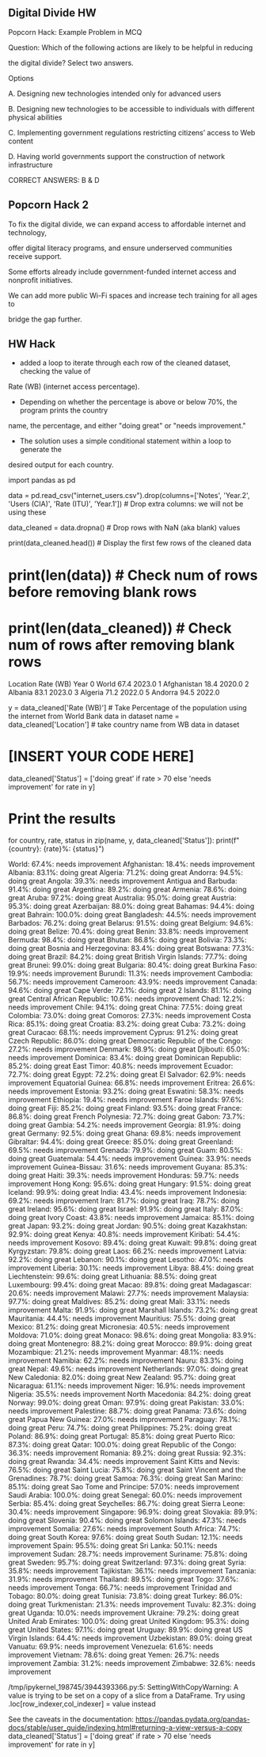 ## Digital Divide HW

Popcorn Hack: Example Problem in MCQ

Question: Which of the following actions are likely to be helpful in reducing 

the digital divide? Select two answers.

Options

A. Designing new technologies intended only for advanced users

B. Designing new technologies to be accessible to individuals with different physical abilities

C. Implementing government regulations restricting citizens’ access to Web content

D. Having world governments support the construction of network infrastructure



CORRECT ANSWERS: B & D




## Popcorn Hack 2

To fix the digital divide, we can expand access to affordable internet and technology, 

offer digital literacy programs, and ensure underserved communities receive support. 

Some efforts already include government-funded internet access and nonprofit initiatives. 

We can add more public Wi-Fi spaces and increase tech training for all ages to 

bridge the gap further.



## HW Hack




- added a loop to iterate through each row of the cleaned dataset, checking the value of 

Rate (WB) (internet access percentage).


- Depending on whether the percentage is above or below 70%, the program prints the country 

name, the percentage, and either "doing great" or "needs improvement."


- The solution uses a simple conditional statement within a loop to generate the 

desired output for each country.




import pandas as pd

data = pd.read_csv("internet_users.csv").drop(columns=['Notes', 'Year.2', 'Users (CIA)', 'Rate (ITU)', 'Year.1']) # Drop extra columns: we will not be using these

data_cleaned = data.dropna() # Drop rows with NaN (aka blank) values

print(data_cleaned.head()) # Display the first few rows of the cleaned data

# print(len(data)) # Check num of rows before removing blank rows
# print(len(data_cleaned)) # Check num of rows after removing blank rows

Location  Rate (WB)    Year
0        World       67.4  2023.0
1  Afghanistan       18.4  2020.0
2      Albania       83.1  2023.0
3      Algeria       71.2  2022.0
5      Andorra       94.5  2022.0

y = data_cleaned['Rate (WB)'] # Take Percentage of the population using the internet from World Bank data in dataset
name = data_cleaned['Location'] # take country name from WB data in dataset

# [INSERT YOUR CODE HERE]
data_cleaned['Status'] = ['doing great' if rate > 70 else 'needs improvement' for rate in y]

# Print the results
for country, rate, status in zip(name, y, data_cleaned['Status']):
    print(f"{country}: {rate}%: {status}")

World: 67.4%: needs improvement
Afghanistan: 18.4%: needs improvement
Albania: 83.1%: doing great
Algeria: 71.2%: doing great
Andorra: 94.5%: doing great
Angola: 39.3%: needs improvement
Antigua and Barbuda: 91.4%: doing great
Argentina: 89.2%: doing great
Armenia: 78.6%: doing great
Aruba: 97.2%: doing great
Australia: 95.0%: doing great
Austria: 95.3%: doing great
Azerbaijan: 88.0%: doing great
Bahamas: 94.4%: doing great
Bahrain: 100.0%: doing great
Bangladesh: 44.5%: needs improvement
Barbados: 76.2%: doing great
Belarus: 91.5%: doing great
Belgium: 94.6%: doing great
Belize: 70.4%: doing great
Benin: 33.8%: needs improvement
Bermuda: 98.4%: doing great
Bhutan: 86.8%: doing great
Bolivia: 73.3%: doing great
Bosnia and Herzegovina: 83.4%: doing great
Botswana: 77.3%: doing great
Brazil: 84.2%: doing great
British Virgin Islands: 77.7%: doing great
Brunei: 99.0%: doing great
Bulgaria: 80.4%: doing great
Burkina Faso: 19.9%: needs improvement
Burundi: 11.3%: needs improvement
Cambodia: 56.7%: needs improvement
Cameroon: 43.9%: needs improvement
Canada: 94.6%: doing great
Cape Verde: 72.1%: doing great
2 Islands: 81.1%: doing great
Central African Republic: 10.6%: needs improvement
Chad: 12.2%: needs improvement
Chile: 94.1%: doing great
China: 77.5%: doing great
Colombia: 73.0%: doing great
Comoros: 27.3%: needs improvement
Costa Rica: 85.1%: doing great
Croatia: 83.2%: doing great
Cuba: 73.2%: doing great
Curacao: 68.1%: needs improvement
Cyprus: 91.2%: doing great
Czech Republic: 86.0%: doing great
Democratic Republic of the Congo: 27.2%: needs improvement
Denmark: 98.9%: doing great
Djibouti: 65.0%: needs improvement
Dominica: 83.4%: doing great
Dominican Republic: 85.2%: doing great
East Timor: 40.8%: needs improvement
Ecuador: 72.7%: doing great
Egypt: 72.2%: doing great
El Salvador: 62.9%: needs improvement
Equatorial Guinea: 66.8%: needs improvement
Eritrea: 26.6%: needs improvement
Estonia: 93.2%: doing great
Eswatini: 58.3%: needs improvement
Ethiopia: 19.4%: needs improvement
Faroe Islands: 97.6%: doing great
Fiji: 85.2%: doing great
Finland: 93.5%: doing great
France: 86.8%: doing great
French Polynesia: 72.7%: doing great
Gabon: 73.7%: doing great
Gambia: 54.2%: needs improvement
Georgia: 81.9%: doing great
Germany: 92.5%: doing great
Ghana: 69.8%: needs improvement
Gibraltar: 94.4%: doing great
Greece: 85.0%: doing great
Greenland: 69.5%: needs improvement
Grenada: 79.9%: doing great
Guam: 80.5%: doing great
Guatemala: 54.4%: needs improvement
Guinea: 33.9%: needs improvement
Guinea-Bissau: 31.6%: needs improvement
Guyana: 85.3%: doing great
Haiti: 39.3%: needs improvement
Honduras: 59.7%: needs improvement
Hong Kong: 95.6%: doing great
Hungary: 91.5%: doing great
Iceland: 99.9%: doing great
India: 43.4%: needs improvement
Indonesia: 69.2%: needs improvement
Iran: 81.7%: doing great
Iraq: 78.7%: doing great
Ireland: 95.6%: doing great
Israel: 91.9%: doing great
Italy: 87.0%: doing great
Ivory Coast: 43.8%: needs improvement
Jamaica: 85.1%: doing great
Japan: 93.2%: doing great
Jordan: 90.5%: doing great
Kazakhstan: 92.9%: doing great
Kenya: 40.8%: needs improvement
Kiribati: 54.4%: needs improvement
Kosovo: 89.4%: doing great
Kuwait: 99.8%: doing great
Kyrgyzstan: 79.8%: doing great
Laos: 66.2%: needs improvement
Latvia: 92.2%: doing great
Lebanon: 90.1%: doing great
Lesotho: 47.0%: needs improvement
Liberia: 30.1%: needs improvement
Libya: 88.4%: doing great
Liechtenstein: 99.6%: doing great
Lithuania: 88.5%: doing great
Luxembourg: 99.4%: doing great
Macao: 89.8%: doing great
Madagascar: 20.6%: needs improvement
Malawi: 27.7%: needs improvement
Malaysia: 97.7%: doing great
Maldives: 85.2%: doing great
Mali: 33.1%: needs improvement
Malta: 91.9%: doing great
Marshall Islands: 73.2%: doing great
Mauritania: 44.4%: needs improvement
Mauritius: 75.5%: doing great
Mexico: 81.2%: doing great
Micronesia: 40.5%: needs improvement
Moldova: 71.0%: doing great
Monaco: 98.6%: doing great
Mongolia: 83.9%: doing great
Montenegro: 88.2%: doing great
Morocco: 89.9%: doing great
Mozambique: 21.2%: needs improvement
Myanmar: 48.1%: needs improvement
Namibia: 62.2%: needs improvement
Nauru: 83.3%: doing great
Nepal: 49.6%: needs improvement
Netherlands: 97.0%: doing great
New Caledonia: 82.0%: doing great
New Zealand: 95.7%: doing great
Nicaragua: 61.1%: needs improvement
Niger: 16.9%: needs improvement
Nigeria: 35.5%: needs improvement
North Macedonia: 84.2%: doing great
Norway: 99.0%: doing great
Oman: 97.9%: doing great
Pakistan: 33.0%: needs improvement
Palestine: 88.7%: doing great
Panama: 73.6%: doing great
Papua New Guinea: 27.0%: needs improvement
Paraguay: 78.1%: doing great
Peru: 74.7%: doing great
Philippines: 75.2%: doing great
Poland: 86.9%: doing great
Portugal: 85.8%: doing great
Puerto Rico: 87.3%: doing great
Qatar: 100.0%: doing great
Republic of the Congo: 36.3%: needs improvement
Romania: 89.2%: doing great
Russia: 92.3%: doing great
Rwanda: 34.4%: needs improvement
Saint Kitts and Nevis: 76.5%: doing great
Saint Lucia: 75.8%: doing great
Saint Vincent and the Grenadines: 78.7%: doing great
Samoa: 76.3%: doing great
San Marino: 85.1%: doing great
Sao Tome and Principe: 57.0%: needs improvement
Saudi Arabia: 100.0%: doing great
Senegal: 60.0%: needs improvement
Serbia: 85.4%: doing great
Seychelles: 86.7%: doing great
Sierra Leone: 30.4%: needs improvement
Singapore: 96.9%: doing great
Slovakia: 89.9%: doing great
Slovenia: 90.4%: doing great
Solomon Islands: 47.3%: needs improvement
Somalia: 27.6%: needs improvement
South Africa: 74.7%: doing great
South Korea: 97.6%: doing great
South Sudan: 12.1%: needs improvement
Spain: 95.5%: doing great
Sri Lanka: 50.1%: needs improvement
Sudan: 28.7%: needs improvement
Suriname: 75.8%: doing great
Sweden: 95.7%: doing great
Switzerland: 97.3%: doing great
Syria: 35.8%: needs improvement
Tajikistan: 36.1%: needs improvement
Tanzania: 31.9%: needs improvement
Thailand: 89.5%: doing great
Togo: 37.6%: needs improvement
Tonga: 66.7%: needs improvement
Trinidad and Tobago: 80.0%: doing great
Tunisia: 73.8%: doing great
Turkey: 86.0%: doing great
Turkmenistan: 21.3%: needs improvement
Tuvalu: 82.3%: doing great
Uganda: 10.0%: needs improvement
Ukraine: 79.2%: doing great
United Arab Emirates: 100.0%: doing great
United Kingdom: 95.3%: doing great
United States: 97.1%: doing great
Uruguay: 89.9%: doing great
US Virgin Islands: 64.4%: needs improvement
Uzbekistan: 89.0%: doing great
Vanuatu: 69.9%: needs improvement
Venezuela: 61.6%: needs improvement
Vietnam: 78.6%: doing great
Yemen: 26.7%: needs improvement
Zambia: 31.2%: needs improvement
Zimbabwe: 32.6%: needs improvement

/tmp/ipykernel_198745/3944393366.py:5: SettingWithCopyWarning: 
A value is trying to be set on a copy of a slice from a DataFrame.
Try using .loc[row_indexer,col_indexer] = value instead

See the caveats in the documentation: https://pandas.pydata.org/pandas-docs/stable/user_guide/indexing.html#returning-a-view-versus-a-copy
  data_cleaned['Status'] = ['doing great' if rate > 70 else 'needs improvement' for rate in y]

